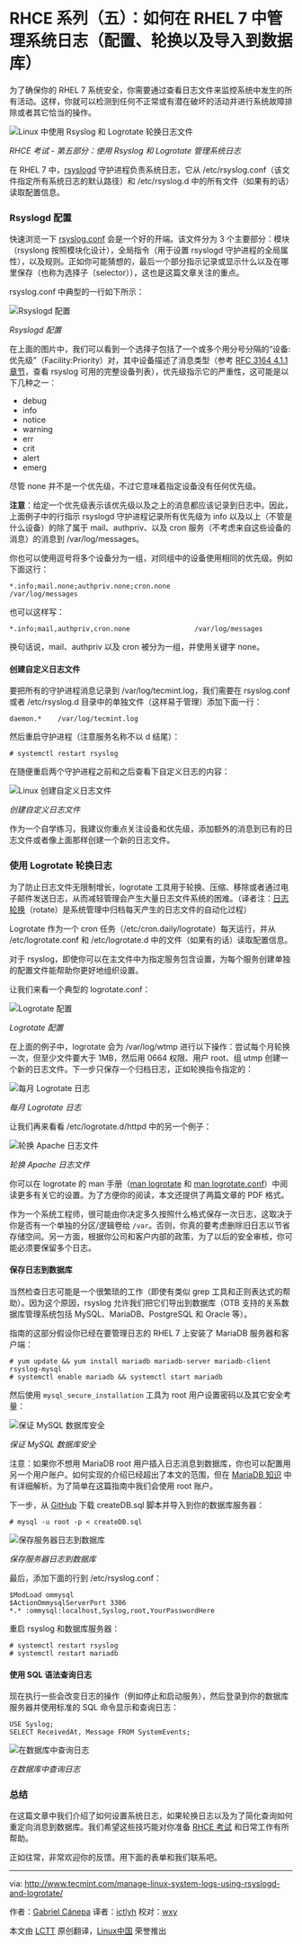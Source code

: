 RHCE 系列（五）：如何在 RHEL 7 中管理系统日志（配置、轮换以及导入到数据库）
================================================================================
为了确保你的 RHEL 7 系统安全，你需要通过查看日志文件来监控系统中发生的所有活动。这样，你就可以检测到任何不正常或有潜在破坏的活动并进行系统故障排除或者其它恰当的操作。

![Linux 中使用 Rsyslog 和 Logrotate 轮换日志文件](http://www.tecmint.com/wp-content/uploads/2015/08/Manage-and-Rotate-Linux-Logs-Using-Rsyslog-Logrotate.jpg)

*RHCE 考试 - 第五部分：使用 Rsyslog 和 Logrotate 管理系统日志*

在 RHEL 7 中，[rsyslogd][1] 守护进程负责系统日志，它从 /etc/rsyslog.conf（该文件指定所有系统日志的默认路径）和 /etc/rsyslog.d 中的所有文件（如果有的话）读取配置信息。

### Rsyslogd 配置 ###

快速浏览一下 [rsyslog.conf][2] 会是一个好的开端。该文件分为 3 个主要部分：模块（rsyslong 按照模块化设计），全局指令（用于设置 rsyslogd 守护进程的全局属性），以及规则。正如你可能猜想的，最后一个部分指示记录或显示什么以及在哪里保存（也称为选择子（selector）），这也是这篇文章关注的重点。

rsyslog.conf 中典型的一行如下所示：

![Rsyslogd 配置](http://www.tecmint.com/wp-content/uploads/2015/08/Rsyslogd-Configuration.png)

*Rsyslogd 配置*

在上面的图片中，我们可以看到一个选择子包括了一个或多个用分号分隔的“设备:优先级”（Facility:Priority）对，其中设备描述了消息类型（参考 [RFC 3164 4.1.1 章节][3]，查看 rsyslog 可用的完整设备列表），优先级指示它的严重性，这可能是以下几种之一：

- debug
- info
- notice
- warning
- err
- crit
- alert
- emerg

尽管 none 并不是一个优先级，不过它意味着指定设备没有任何优先级。

**注意**：给定一个优先级表示该优先级以及之上的消息都应该记录到日志中。因此，上面例子中的行指示 rsyslogd 守护进程记录所有优先级为 info 以及以上（不管是什么设备）的除了属于 mail、authpriv、以及 cron 服务（不考虑来自这些设备的消息）的消息到 /var/log/messages。

你也可以使用逗号将多个设备分为一组，对同组中的设备使用相同的优先级。例如下面这行：

    *.info;mail.none;authpriv.none;cron.none                /var/log/messages

也可以这样写：

    *.info;mail,authpriv,cron.none                /var/log/messages

换句话说，mail、authpriv 以及 cron 被分为一组，并使用关键字 none。

#### 创建自定义日志文件 ####

要把所有的守护进程消息记录到 /var/log/tecmint.log，我们需要在 rsyslog.conf 或者 /etc/rsyslog.d 目录中的单独文件（这样易于管理）添加下面一行：

    daemon.*    /var/log/tecmint.log

然后重启守护进程（注意服务名称不以 d 结尾）：

    # systemctl restart rsyslog

在随便重启两个守护进程之前和之后查看下自定义日志的内容：

![Linux 创建自定义日志文件](http://www.tecmint.com/wp-content/uploads/2015/08/Create-Custom-Log-File.png)

*创建自定义日志文件*

作为一个自学练习，我建议你重点关注设备和优先级，添加额外的消息到已有的日志文件或者像上面那样创建一个新的日志文件。

### 使用 Logrotate 轮换日志 ###

为了防止日志文件无限制增长，logrotate 工具用于轮换、压缩、移除或者通过电子邮件发送日志，从而减轻管理会产生大量日志文件系统的困难。（译者注：[日志轮换][9]（rotate）是系统管理中归档每天产生的日志文件的自动化过程）

Logrotate 作为一个 cron 任务（/etc/cron.daily/logrotate）每天运行，并从 /etc/logrotate.conf 和 /etc/logrotate.d 中的文件（如果有的话）读取配置信息。

对于 rsyslog，即使你可以在主文件中为指定服务包含设置，为每个服务创建单独的配置文件能帮助你更好地组织设置。

让我们来看一个典型的 logrotate.conf：

![Logrotate 配置](http://www.tecmint.com/wp-content/uploads/2015/08/Logrotate-Configuration.png)

*Logrotate 配置*

在上面的例子中，logrotate 会为 /var/log/wtmp 进行以下操作：尝试每个月轮换一次，但至少文件要大于 1MB，然后用 0664 权限、用户 root、组 utmp 创建一个新的日志文件。下一步只保存一个归档日志，正如轮换指令指定的：

![每月 Logrotate 日志](http://www.tecmint.com/wp-content/uploads/2015/08/Logrotate-Logs-Monthly.png)

*每月 Logrotate 日志*

让我们再来看看 /etc/logrotate.d/httpd 中的另一个例子：

![轮换 Apache 日志文件](http://www.tecmint.com/wp-content/uploads/2015/08/Rotate-Apache-Log-Files.png)

*轮换 Apache 日志文件*

你可以在 logrotate 的 man 手册（[man logrotate][4] 和 [man logrotate.conf][5]）中阅读更多有关它的设置。为了方便你的阅读，本文还提供了两篇文章的 PDF 格式。

作为一个系统工程师，很可能由你决定多久按照什么格式保存一次日志，这取决于你是否有一个单独的分区/逻辑卷给 `/var`。否则，你真的要考虑删除旧日志以节省存储空间。另一方面，根据你公司和客户内部的政策，为了以后的安全审核，你可能必须要保留多个日志。

#### 保存日志到数据库 ####

当然检查日志可能是一个很繁琐的工作（即使有类似 grep 工具和正则表达式的帮助）。因为这个原因，rsyslog 允许我们把它们导出到数据库（OTB 支持的关系数据库管理系统包括 MySQL、MariaDB、PostgreSQL 和 Oracle 等）。

指南的这部分假设你已经在要管理日志的 RHEL 7 上安装了 MariaDB 服务器和客户端：

    # yum update && yum install mariadb mariadb-server mariadb-client rsyslog-mysql
    # systemctl enable mariadb && systemctl start mariadb

然后使用 `mysql_secure_installation` 工具为 root 用户设置密码以及其它安全考量：

![保证 MySQL 数据库安全](http://www.tecmint.com/wp-content/uploads/2015/08/Secure-MySQL-Database.png)

*保证 MySQL 数据库安全*

注意：如果你不想用 MariaDB root 用户插入日志消息到数据库，你也可以配置用另一个用户账户。如何实现的介绍已经超出了本文的范围，但在 [MariaDB 知识][6] 中有详细解析。为了简单在这篇指南中我们会使用 root 账户。

下一步，从 [GitHub][7] 下载 createDB.sql 脚本并导入到你的数据库服务器：

    # mysql -u root -p < createDB.sql

![保存服务器日志到数据库](http://www.tecmint.com/wp-content/uploads/2015/08/Save-Server-Logs-to-Database.png)

*保存服务器日志到数据库*

最后，添加下面的行到 /etc/rsyslog.conf：

    $ModLoad ommysql
    $ActionOmmysqlServerPort 3306
    *.* :ommysql:localhost,Syslog,root,YourPasswordHere

重启 rsyslog 和数据库服务器：

    # systemctl restart rsyslog 
    # systemctl restart mariadb

#### 使用 SQL 语法查询日志 ####

现在执行一些会改变日志的操作（例如停止和启动服务），然后登录到你的数据库服务器并使用标准的 SQL 命令显示和查询日志：

    USE Syslog;
    SELECT ReceivedAt, Message FROM SystemEvents;

![在数据库中查询日志](http://www.tecmint.com/wp-content/uploads/2015/08/Query-Logs-in-Database.png)

*在数据库中查询日志*

### 总结 ###

在这篇文章中我们介绍了如何设置系统日志，如果轮换日志以及为了简化查询如何重定向消息到数据库。我们希望这些技巧能对你准备 [RHCE 考试][8] 和日常工作有所帮助。

正如往常，非常欢迎你的反馈。用下面的表单和我们联系吧。

--------------------------------------------------------------------------------

via: http://www.tecmint.com/manage-linux-system-logs-using-rsyslogd-and-logrotate/

作者：[Gabriel Cánepa][a]
译者：[ictlyh](http://www.mutouxiaogui.cn/blog/)
校对：[wxy](https://github.com/wxy)

本文由 [LCTT](https://github.com/LCTT/TranslateProject) 原创翻译，[Linux中国](https://linux.cn/) 荣誉推出

[a]:http://www.tecmint.com/author/gacanepa/
[1]:http://www.tecmint.com/wp-content/pdf/rsyslogd.pdf
[2]:http://www.tecmint.com/wp-content/pdf/rsyslog.conf.pdf
[3]:https://tools.ietf.org/html/rfc3164#section-4.1.1
[4]:http://www.tecmint.com/wp-content/pdf/logrotate.pdf
[5]:http://www.tecmint.com/wp-content/pdf/logrotate.conf.pdf
[6]:https://mariadb.com/kb/en/mariadb/create-user/
[7]:https://github.com/sematext/rsyslog/blob/master/plugins/ommysql/createDB.sql
[8]:https://linux.cn/article-6451-1.html
[9]:https://en.wikipedia.org/wiki/Log_rotation
